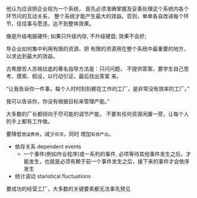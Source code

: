他认为应该把企业视为一个系统，
首先必须准确掌握及妥善处理这个系统内各个环节问的互动关系，
整个系统才能产生最大的效益。否则，单单各自改进每个环节，往往事与愿违，达不到整体效果。

像是升级电脑硬件;
如果只升级内存, 不升级硬盘; 效果不会好;

导企业如何集中利用有限的资源，把
有限的资源用在整个系统中最重要的地方，以求达到最大的效益。

古希腊哲人苏格拉底的著名指导方法是：只问问题，
不提供答案，要学生自己思考、摸索、假设，以行动引证，最后找出答案
来。

“让我告诉你一件事，每个人时时刻刻都在工作的工厂，是非常没有效率的工厂。”

我可以告诉你，你没有根据目标来管理产能。”

大多数的厂长都倾向于尽可能的调节产能，
不要有任何资源闲置一旁，让每个人的手上都有工作做。

要降低`营运费用`，减少`存货`，同时 增加`有效产出`。

- 依存关系 dependent events
  - 一个事件(例如作业程序)或一系列的事件, 必项等待其他事件发生之后，才能发生，也就是必须有赖于前一个事件发生之后，接下来的事件才会依序发生
- 统计波动 staristical fluctuations

要成功的经营工厂，大多数的关键要素都无法事先预见
